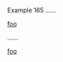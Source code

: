 Example 165
......

[foo]: /url '
title
line1
line2
'

[foo]

......

<p><a href="/url" title="
title
line1
line2
">foo</a></p>
